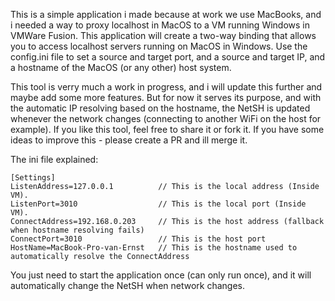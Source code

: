 This is a simple application i made because at work we use MacBooks, and i needed a way to proxy localhost in MacOS to a VM running Windows in VMWare Fusion. This application will create a two-way binding that allows you to access localhost servers running on MacOS in Windows. Use the config.ini file to set a source and target port, and a source and target IP, and a hostname of the MacOS (or any other) host system.

This tool is verry much a work in progress, and i will update this further and maybe add some more features. But for now it serves its purpose, and with the automatic IP resolving based on the hostname, the NetSH is updated whenever the network changes (connecting to another WiFi on the host for example).
If you like this tool, feel free to share it or fork it. If you have some ideas to improve this - please create a PR and ill merge it. 

The ini file explained:

```
[Settings]
ListenAddress=127.0.0.1          // This is the local address (Inside VM).
ListenPort=3010                  // This is the local port (Inside VM).
ConnectAddress=192.168.0.203     // This is the host address (fallback when hostname resolving fails)
ConnectPort=3010                 // This is the host port
HostName=MacBook-Pro-van-Ernst   // This is the hostname used to automatically resolve the ConnectAddress
```

You just need to start the application once (can only run once), and it will automatically change the NetSH when network changes.
